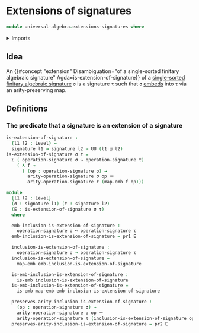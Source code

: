 # Extensions of signatures

```agda
module universal-algebra.extensions-signatures where
```

<details><summary>Imports</summary>

```agda
open import elementary-number-theory.natural-numbers

open import foundation.cartesian-product-types
open import foundation.dependent-pair-types
open import foundation.embeddings
open import foundation.identity-types
open import foundation.universe-levels

open import universal-algebra.signatures
```

</details>

## Idea

An
{{#concept "extension" Disambiguation="of a single-sorted finitary algebraic signature" Agda=is-extension-of-signature}}
of a
[single-sorted finitary algebraic signature](universal-algebra.signatures.md)
`σ` is a signature `τ` such that `σ` [embeds](foundation-core.embeddings.md)
into `τ` via an arity-preserving map.

## Definitions

### The predicate that a signature is an extension of a signature

```agda
is-extension-of-signature :
  {l1 l2 : Level} →
  signature l1 → signature l2 → UU (l1 ⊔ l2)
is-extension-of-signature σ τ =
  Σ ( operation-signature σ ↪ operation-signature τ)
    ( λ f →
      ( (op : operation-signature σ) →
        arity-operation-signature σ op ＝
        arity-operation-signature τ (map-emb f op)))

module _
  {l1 l2 : Level}
  (σ : signature l1) (τ : signature l2)
  (E : is-extension-of-signature σ τ)
  where

  emb-inclusion-is-extension-of-signature :
    operation-signature σ ↪ operation-signature τ
  emb-inclusion-is-extension-of-signature = pr1 E

  inclusion-is-extension-of-signature :
    operation-signature σ → operation-signature τ
  inclusion-is-extension-of-signature =
    map-emb emb-inclusion-is-extension-of-signature

  is-emb-inclusion-is-extension-of-signature :
    is-emb inclusion-is-extension-of-signature
  is-emb-inclusion-is-extension-of-signature =
    is-emb-map-emb emb-inclusion-is-extension-of-signature

  preserves-arity-inclusion-is-extension-of-signature :
    (op : operation-signature σ) →
    arity-operation-signature σ op ＝
    arity-operation-signature τ (inclusion-is-extension-of-signature op)
  preserves-arity-inclusion-is-extension-of-signature = pr2 E
```
